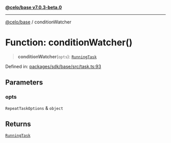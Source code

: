 [**@celo/base v7.0.3-beta.0**](../README.md)

***

[@celo/base](../README.md) / conditionWatcher

# Function: conditionWatcher()

> **conditionWatcher**(`opts`): [`RunningTask`](../interfaces/RunningTask.md)

Defined in: [packages/sdk/base/src/task.ts:93](https://github.com/celo-org/developer-tooling/blob/master/packages/sdk/base/src/task.ts#L93)

## Parameters

### opts

`RepeatTaskOptions` & `object`

## Returns

[`RunningTask`](../interfaces/RunningTask.md)
